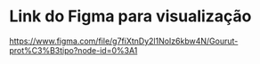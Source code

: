 # Link do Figma para visualização

https://www.figma.com/file/g7fiXtnDy2l1NoIz6kbw4N/Gourut-prot%C3%B3tipo?node-id=0%3A1
